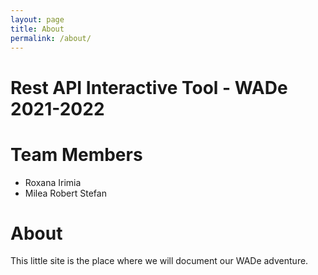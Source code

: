 ```yaml
---
layout: page
title: About
permalink: /about/
---
```


# Rest API Interactive Tool - WADe 2021-2022

# Team Members
- Roxana Irimia
- Milea Robert Stefan

# About
This little site is the place where we will document our WADe adventure.


